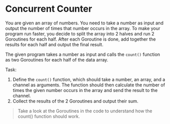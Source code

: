 # Concurrent Counter

You are given an array of numbers. You need to take a number as input and output the number of times that number occurs in the array.
To make your program run faster, you decide to split the array into 2 halves and run 2 Goroutines for each half. After each Goroutine is done, add together the results for each half and output the final result.

The given program takes a number as input and calls the `count()` function as two Goroutines for each half of the data array.

Task:
1. Define the `count()` function, which should take a number, an array, and a channel as arguments. The function should then calculate the number of times the given number occurs in the array and send the result to the channel.
2. Collect the results of the 2 Goroutines and output their sum.

>Take a look at the Goroutines in the code to understand how the count() function should work.
